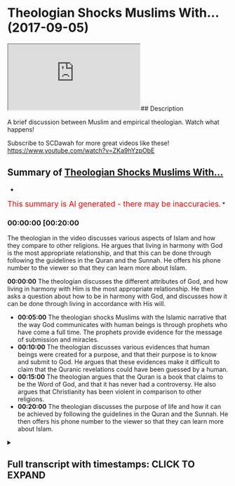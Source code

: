 # Theologian Shocks Muslims With... (2017-09-05)

<iframe loading='lazy' src='https://www.youtube.com/embed/RsLrT1CFyuU'></iframe>## Description

A brief discussion between Muslim and empirical theologian. Watch what happens!

Subscribe to SCDawah for more great videos like these!
<https://www.youtube.com/watch?v=ZKa9hYzpObE>

## Summary of [Theologian Shocks Muslims With...](https://www.youtube.com/watch?v=RsLrT1CFyuU)

*

<span style="color:red; font-size:125%">This summary is AI generated - there may be inaccuracies</span>. \*

### <a onclick="modifyYTiframeseektime('1200')">00:00:00 \[00:20:00</a>

The theologian in the video discusses various aspects of Islam and how they compare to other religions. He argues that living in harmony with God is the most appropriate relationship, and that this can be done through following the guidelines in the Quran and the Sunnah. He offers his phone number to the viewer so that they can learn more about Islam.

**<a onclick="modifyYTiframeseektime('0')">00:00:00</a>** The theologian discusses the different attributes of God, and how living in harmony with Him is the most appropriate relationship. He then asks a question about how to be in harmony with God, and discusses how it can be done through living in accordance with His will.

*   **<a onclick="modifyYTiframeseektime('300')">00:05:00</a>** The theologian shocks Muslims with the Islamic narrative that the way God communicates with human beings is through prophets who have come a full time. The prophets provide evidence for the message of submission and miracles.
*   **<a onclick="modifyYTiframeseektime('600')">00:10:00</a>** The theologian discusses various evidences that human beings were created for a purpose, and that their purpose is to know and submit to God. He argues that these evidences make it difficult to claim that the Quranic revelations could have been guessed by a human.
*   **<a onclick="modifyYTiframeseektime('900')">00:15:00</a>** The theologian argues that the Quran is a book that claims to be the Word of God, and that it has never had a controversy. He also argues that Christianity has been violent in comparison to other religions.
*   **<a onclick="modifyYTiframeseektime('1200')">00:20:00</a>** The theologian discusses the purpose of life and how it can be achieved by following the guidelines in the Quran and the Sunnah. He then offers his phone number to the viewer so that they can learn more about Islam.

<details><summary><h2>Full transcript with timestamps: CLICK TO EXPAND</h2></summary>

<a onclick="modifyYTiframeseektime('0)')">0:00:00 look you said that you're looking at all</a> <a onclick="modifyYTiframeseektime('2)')">0:00:02 the different religions yeah once again</a> <a onclick="modifyYTiframeseektime('4)')">0:00:04 you said you don't accept idolatry and</a> <a onclick="modifyYTiframeseektime('6)')">0:00:06 stuff I accept I accept I believe in</a> <a onclick="modifyYTiframeseektime('8)')">0:00:08 that as well I agree with you look the</a> <a onclick="modifyYTiframeseektime('10)')">0:00:10 first thing I want to say to you is from</a> <a onclick="modifyYTiframeseektime('12)')">0:00:12 a Muslim perspective from an Islamic</a> <a onclick="modifyYTiframeseektime('13)')">0:00:13 perspective yeah is that we would say</a> <a onclick="modifyYTiframeseektime('15)')">0:00:15 the starting point for us is a very</a> <a onclick="modifyYTiframeseektime('19)')">0:00:19 strict monotheism yeah so for us and the</a> <a onclick="modifyYTiframeseektime('23)')">0:00:23 sign point is like a monotheism when we</a> <a onclick="modifyYTiframeseektime('25)')">0:00:25 believe that there is an ultimate</a> <a onclick="modifyYTiframeseektime('27)')">0:00:27 creator sustainer an ultimate power that</a> <a onclick="modifyYTiframeseektime('30)')">0:00:30 initiated the universe if that makes</a> <a onclick="modifyYTiframeseektime('33)')">0:00:33 sense</a> <a onclick="modifyYTiframeseektime('33)')">0:00:33 now how feasible does that sounded oh</a> <a onclick="modifyYTiframeseektime('36)')">0:00:36 well Russia was a sign of your mind</a> <a onclick="modifyYTiframeseektime('38)')">0:00:38 yeah I believe that the Creator is what</a> <a onclick="modifyYTiframeseektime('42)')">0:00:42 brings life to the material realm to</a> <a onclick="modifyYTiframeseektime('44)')">0:00:44 Rome is this an illusion yeah we can't</a> <a onclick="modifyYTiframeseektime('46)')">0:00:46 take any of this stuff with us when we</a> <a onclick="modifyYTiframeseektime('48)')">0:00:48 go so the idea of an immortal God from</a> <a onclick="modifyYTiframeseektime('51)')">0:00:51 which we all originated gives us purpose</a> <a onclick="modifyYTiframeseektime('53)')">0:00:53 so you agree with that idea you accept a</a> <a onclick="modifyYTiframeseektime('56)')">0:00:56 lemon you believe in it their creator</a> <a onclick="modifyYTiframeseektime('58)')">0:00:58 yeah mate it hits life to existence yeah</a> <a onclick="modifyYTiframeseektime('76)')">0:01:16 it's different in a create and</a> <a onclick="modifyYTiframeseektime('78)')">0:01:18 creationism creationism you're saying</a> <a onclick="modifyYTiframeseektime('83)')">0:01:23 you reject kind of like the biblical</a> <a onclick="modifyYTiframeseektime('84)')">0:01:24 narrative by at the same time you don't</a> <a onclick="modifyYTiframeseektime('87)')">0:01:27 reject the idea of an all-knowing</a> <a onclick="modifyYTiframeseektime('88)')">0:01:28 all-powerful creator force that side of</a> <a onclick="modifyYTiframeseektime('90)')">0:01:30 the universe yeah okay it's all right so</a> <a onclick="modifyYTiframeseektime('93)')">0:01:33 what I was going to say now since that's</a> <a onclick="modifyYTiframeseektime('94)')">0:01:34 the case now we have to define some of</a> <a onclick="modifyYTiframeseektime('96)')">0:01:36 the attributes of this creator yeah</a> <a onclick="modifyYTiframeseektime('98)')">0:01:38 would you accept that some of the</a> <a onclick="modifyYTiframeseektime('99)')">0:01:39 attributes are creative capacity or</a> <a onclick="modifyYTiframeseektime('102)')">0:01:42 power or knowledge would you say that</a> <a onclick="modifyYTiframeseektime('105)')">0:01:45 these are fundamental to to such a</a> <a onclick="modifyYTiframeseektime('108)')">0:01:48 creativity</a> <a onclick="modifyYTiframeseektime('114)')">0:01:54 yes yeah you're saying is creative the</a> <a onclick="modifyYTiframeseektime('125)')">0:02:05 creative essence of the universe and of</a> <a onclick="modifyYTiframeseektime('127)')">0:02:07 individual souls yeah yes God I too</a> <a onclick="modifyYTiframeseektime('129)')">0:02:09 completely agree</a> <a onclick="modifyYTiframeseektime('131)')">0:02:11 how can we out your intuition for</a> <a onclick="modifyYTiframeseektime('133)')">0:02:13 example it is a fundamental metaphysical</a> <a onclick="modifyYTiframeseektime('135)')">0:02:15 function of all of our personality our</a> <a onclick="modifyYTiframeseektime('138)')">0:02:18 soul how come you know how can we we</a> <a onclick="modifyYTiframeseektime('140)')">0:02:20 can't prove we can't program a machine</a> <a onclick="modifyYTiframeseektime('143)')">0:02:23 for example to do these things so how</a> <a onclick="modifyYTiframeseektime('144)')">0:02:24 can we ever prove that this is I exist</a> <a onclick="modifyYTiframeseektime('147)')">0:02:27 outside yeah it's good all right so</a> <a onclick="modifyYTiframeseektime('149)')">0:02:29 having said that I wanna ask you a</a> <a onclick="modifyYTiframeseektime('151)')">0:02:31 question what's the most appropriate</a> <a onclick="modifyYTiframeseektime('153)')">0:02:33 relationship you can have with such an</a> <a onclick="modifyYTiframeseektime('156)')">0:02:36 entity the most appropriate relationship</a> <a onclick="modifyYTiframeseektime('159)')">0:02:39 is one harmony essentially when you live</a> <a onclick="modifyYTiframeseektime('164)')">0:02:44 in harmony with mankind and with the</a> <a onclick="modifyYTiframeseektime('166)')">0:02:46 planet you are living in harmony with</a> <a onclick="modifyYTiframeseektime('168)')">0:02:48 God there is no separation between the</a> <a onclick="modifyYTiframeseektime('171)')">0:02:51 effects that you enact upon the world</a> <a onclick="modifyYTiframeseektime('173)')">0:02:53 and what comes to you what more moral</a> <a onclick="modifyYTiframeseektime('176)')">0:02:56 consequences okay I accept that to a</a> <a onclick="modifyYTiframeseektime('179)')">0:02:59 certain extent let me show you something</a> <a onclick="modifyYTiframeseektime('180)')">0:03:00 we have our own version of that right so</a> <a onclick="modifyYTiframeseektime('182)')">0:03:02 we say because if you look at these in</a> <a onclick="modifyYTiframeseektime('185)')">0:03:05 traditions they do reference how to be</a> <a onclick="modifyYTiframeseektime('187)')">0:03:07 one with God and these kinds of things</a> <a onclick="modifyYTiframeseektime('188)')">0:03:08 from our perspective we say there is a</a> <a onclick="modifyYTiframeseektime('190)')">0:03:10 way to basically be harmonious with the</a> <a onclick="modifyYTiframeseektime('194)')">0:03:14 will of the creator and the way that</a> <a onclick="modifyYTiframeseektime('196)')">0:03:16 works is basically the Creator has</a> <a onclick="modifyYTiframeseektime('199)')">0:03:19 maintains created the creation and in</a> <a onclick="modifyYTiframeseektime('202)')">0:03:22 the creation you have anima an inanimate</a> <a onclick="modifyYTiframeseektime('204)')">0:03:24 right as for the inanimate objects</a> <a onclick="modifyYTiframeseektime('207)')">0:03:27 around us they are forcibly or obliged</a> <a onclick="modifyYTiframeseektime('211)')">0:03:31 to kind of submit to the will of the of</a> <a onclick="modifyYTiframeseektime('214)')">0:03:34 the Creator right so basically in other</a> <a onclick="modifyYTiframeseektime('217)')">0:03:37 words in order to be one with creation</a> <a onclick="modifyYTiframeseektime('219)')">0:03:39 in that sense not in the sense of actual</a> <a onclick="modifyYTiframeseektime('222)')">0:03:42 physicality but we're talking in that</a> <a onclick="modifyYTiframeseektime('224)')">0:03:44 figurative sense the way to do that</a> <a onclick="modifyYTiframeseektime('227)')">0:03:47 would be to do where everything else</a> <a onclick="modifyYTiframeseektime('228)')">0:03:48 around you is doing so everything around</a> <a onclick="modifyYTiframeseektime('230)')">0:03:50 us if you accept the premise of them an</a> <a onclick="modifyYTiframeseektime('233)')">0:03:53 all-powerful creator is submissive to</a> <a onclick="modifyYTiframeseektime('236)')">0:03:56 that creator we will say by extension it</a> <a onclick="modifyYTiframeseektime('238)')">0:03:58 makes sense to also be submissive to the</a> <a onclick="modifyYTiframeseektime('241)')">0:04:01 creator in the same way that everything</a> <a onclick="modifyYTiframeseektime('244)')">0:04:04 honestly submissives it doesn't make</a> <a onclick="modifyYTiframeseektime('245)')">0:04:05 sense I completely agree yeah submissive</a> <a onclick="modifyYTiframeseektime('248)')">0:04:08 to you know will of the creator exactly</a> <a onclick="modifyYTiframeseektime('250)')">0:04:10 the will of the creator but never to an</a> <a onclick="modifyYTiframeseektime('252)')">0:04:12 authoritarian figure that's why I'm so</a> <a onclick="modifyYTiframeseektime('254)')">0:04:14 against idolatry because anyone these</a> <a onclick="modifyYTiframeseektime('256)')">0:04:16 false prophets are these dogmatic</a> <a onclick="modifyYTiframeseektime('259)')">0:04:19 beliefs these are these are not</a> <a onclick="modifyYTiframeseektime('260)')">0:04:20 following these are not creations of</a> <a onclick="modifyYTiframeseektime('261)')">0:04:21 gods but their creations of human beings</a> <a onclick="modifyYTiframeseektime('263)')">0:04:23 and so never listen to a boss or</a> <a onclick="modifyYTiframeseektime('267)')">0:04:27 something that doesn't agree with your</a> <a onclick="modifyYTiframeseektime('269)')">0:04:29 own sense of morality that comes from</a> <a onclick="modifyYTiframeseektime('270)')">0:04:30 within but live in harmony with with</a> <a onclick="modifyYTiframeseektime('273)')">0:04:33 that that intuition which comes</a> <a onclick="modifyYTiframeseektime('275)')">0:04:35 essentially from God all right so let me</a> <a onclick="modifyYTiframeseektime('277)')">0:04:37 ask you a question because the thing is</a> <a onclick="modifyYTiframeseektime('279)')">0:04:39 it becomes very subjective when it</a> <a onclick="modifyYTiframeseektime('280)')">0:04:40 becomes clouded in that kind of</a> <a onclick="modifyYTiframeseektime('282)')">0:04:42 terminology I'll be honest with you</a> <a onclick="modifyYTiframeseektime('283)')">0:04:43 because what we will say is that if our</a> <a onclick="modifyYTiframeseektime('287)')">0:04:47 essentially our aim in life is to be</a> <a onclick="modifyYTiframeseektime('289)')">0:04:49 submissive to God right in the sense of</a> <a onclick="modifyYTiframeseektime('293)')">0:04:53 the aforementioned if that's the the aim</a> <a onclick="modifyYTiframeseektime('296)')">0:04:56 of life for the purpose of life surely</a> <a onclick="modifyYTiframeseektime('298)')">0:04:58 there should be a uniform way a</a> <a onclick="modifyYTiframeseektime('301)')">0:05:01 universal way that God has allowed human</a> <a onclick="modifyYTiframeseektime('304)')">0:05:04 beings to be able to do that a uniform I</a> <a onclick="modifyYTiframeseektime('307)')">0:05:07 agree yeah so now there we would say</a> <a onclick="modifyYTiframeseektime('310)')">0:05:10 this is the Islamic narrative I've been</a> <a onclick="modifyYTiframeseektime('311)')">0:05:11 completely straightforward with you yeah</a> <a onclick="modifyYTiframeseektime('313)')">0:05:13 the Islamic narrative is that the way</a> <a onclick="modifyYTiframeseektime('315)')">0:05:15 that happens is that the Creator</a> <a onclick="modifyYTiframeseektime('317)')">0:05:17 communicates with the creation and he</a> <a onclick="modifyYTiframeseektime('320)')">0:05:20 does so through prophets who have come a</a> <a onclick="modifyYTiframeseektime('322)')">0:05:22 full time yeah so prophets are a</a> <a onclick="modifyYTiframeseektime('324)')">0:05:24 necessary extension of what is necessary</a> <a onclick="modifyYTiframeseektime('327)')">0:05:27 to happen on appropriate between the</a> <a onclick="modifyYTiframeseektime('331)')">0:05:31 creator and the creation or in this case</a> <a onclick="modifyYTiframeseektime('333)')">0:05:33 human being specifically who are</a> <a onclick="modifyYTiframeseektime('334)')">0:05:34 sentient beings and able to make their</a> <a onclick="modifyYTiframeseektime('338)')">0:05:38 own decisions on free world creatures so</a> <a onclick="modifyYTiframeseektime('342)')">0:05:42 there was a need for prophets there was</a> <a onclick="modifyYTiframeseektime('344)')">0:05:44 a need for the communication between the</a> <a onclick="modifyYTiframeseektime('347)')">0:05:47 creator and the creation and so prophets</a> <a onclick="modifyYTiframeseektime('351)')">0:05:51 came up for salmon Islamic narrative is</a> <a onclick="modifyYTiframeseektime('352)')">0:05:52 that so long as humans were on earth</a> <a onclick="modifyYTiframeseektime('354)')">0:05:54 there were prophets preaching the</a> <a onclick="modifyYTiframeseektime('356)')">0:05:56 message of what we'd call submission</a> <a onclick="modifyYTiframeseektime('358)')">0:05:58 yeah so people like Adam you might have</a> <a onclick="modifyYTiframeseektime('361)')">0:06:01 heard of these kind of biblical names</a> <a onclick="modifyYTiframeseektime('363)')">0:06:03 Adam and Noah and Moses and Jesus all of</a> <a onclick="modifyYTiframeseektime('366)')">0:06:06 those are prophets that came to their</a> <a onclick="modifyYTiframeseektime('369)')">0:06:09 respective peoples and their respective</a> <a onclick="modifyYTiframeseektime('370)')">0:06:10 times and preached the message of</a> <a onclick="modifyYTiframeseektime('373)')">0:06:13 submission to their peoples</a> <a onclick="modifyYTiframeseektime('375)')">0:06:15 does that make sense right so what we</a> <a onclick="modifyYTiframeseektime('378)')">0:06:18 would say is that the messengers came</a> <a onclick="modifyYTiframeseektime('380)')">0:06:20 fundamentally with two different things</a> <a onclick="modifyYTiframeseektime('382)')">0:06:22 they came with a message and they came</a> <a onclick="modifyYTiframeseektime('383)')">0:06:23 with a and evidence-based to</a> <a onclick="modifyYTiframeseektime('386)')">0:06:26 substantiate that message so in the case</a> <a onclick="modifyYTiframeseektime('389)')">0:06:29 of Moses you might have heard of these</a> <a onclick="modifyYTiframeseektime('390)')">0:06:30 stories of basically you know the sea</a> <a onclick="modifyYTiframeseektime('393)')">0:06:33 splitting and all these kind of</a> <a onclick="modifyYTiframeseektime('394)')">0:06:34 different things yeah it's in the Old</a> <a onclick="modifyYTiframeseektime('396)')">0:06:36 Testament it's also in the Quran</a> <a onclick="modifyYTiframeseektime('398)')">0:06:38 these stories are meant to indicate that</a> <a onclick="modifyYTiframeseektime('400)')">0:06:40 these these are evidences yeah that are</a> <a onclick="modifyYTiframeseektime('403)')">0:06:43 used to prove the message of submission</a> <a onclick="modifyYTiframeseektime('406)')">0:06:46 because there's something which break</a> <a onclick="modifyYTiframeseektime('407)')">0:06:47 the natural capacity of physical reality</a> <a onclick="modifyYTiframeseektime('409)')">0:06:49 around us so there are evidence that</a> <a onclick="modifyYTiframeseektime('411)')">0:06:51 basically God is the author of of the</a> <a onclick="modifyYTiframeseektime('414)')">0:06:54 message that these prophets come with</a> <a onclick="modifyYTiframeseektime('417)')">0:06:57 now whereas all of the prophets and</a> <a onclick="modifyYTiframeseektime('419)')">0:06:59 messengers were sent to their respective</a> <a onclick="modifyYTiframeseektime('420)')">0:07:00 a nasty way yes this is this see</a> <a onclick="modifyYTiframeseektime('423)')">0:07:03 spitting why is that everything I mean</a> <a onclick="modifyYTiframeseektime('425)')">0:07:05 why why does that give evidence that</a> <a onclick="modifyYTiframeseektime('427)')">0:07:07 this is otherwise what I got to do with</a> <a onclick="modifyYTiframeseektime('429)')">0:07:09 Mohammed present disease right so I the</a> <a onclick="modifyYTiframeseektime('432)')">0:07:12 see splitting doesn't have anything to</a> <a onclick="modifyYTiframeseektime('433)')">0:07:13 do specifically with Muhammad's message</a> <a onclick="modifyYTiframeseektime('435)')">0:07:15 but I mean although it is know Quran</a> <a onclick="modifyYTiframeseektime('437)')">0:07:17 we're talking specifically about Moses</a> <a onclick="modifyYTiframeseektime('439)')">0:07:19 so in his time and this is an</a> <a onclick="modifyYTiframeseektime('441)')">0:07:21 interesting thing that must have been</a> <a onclick="modifyYTiframeseektime('443)')">0:07:23 alluded to by some of our scholars in</a> <a onclick="modifyYTiframeseektime('444)')">0:07:24 Islam that depending on the societal</a> <a onclick="modifyYTiframeseektime('447)')">0:07:27 kind of what society popular at the time</a> <a onclick="modifyYTiframeseektime('451)')">0:07:31 the the evidence base that the messages</a> <a onclick="modifyYTiframeseektime('454)')">0:07:34 come with suits that so at the time of</a> <a onclick="modifyYTiframeseektime('457)')">0:07:37 kind of what is it the younger would you</a> <a onclick="modifyYTiframeseektime('460)')">0:07:40 call it the middle Empire whether</a> <a onclick="modifyYTiframeseektime('461)')">0:07:41 whoever is in Egypt when ramesses ii was</a> <a onclick="modifyYTiframeseektime('464)')">0:07:44 there and they say that Ramesses is</a> <a onclick="modifyYTiframeseektime('467)')">0:07:47 linked to Pharaoh or not let's mention</a> <a onclick="modifyYTiframeseektime('470)')">0:07:50 the back at this time they were</a> <a onclick="modifyYTiframeseektime('472)')">0:07:52 fascinated with magic magic and all</a> <a onclick="modifyYTiframeseektime('474)')">0:07:54 those kind of things now Moses came with</a> <a onclick="modifyYTiframeseektime('479)')">0:07:59 a you could call it a miracle really</a> <a onclick="modifyYTiframeseektime('481)')">0:08:01 which basically broke the rules of</a> <a onclick="modifyYTiframeseektime('484)')">0:08:04 physical nature yeah and which which</a> <a onclick="modifyYTiframeseektime('487)')">0:08:07 acted as an evidence for his people so</a> <a onclick="modifyYTiframeseektime('489)')">0:08:09 when people saw it they said okay well</a> <a onclick="modifyYTiframeseektime('490)')">0:08:10 this makes sense you see what I'm saying</a> <a onclick="modifyYTiframeseektime('492)')">0:08:12 alright so for us now you will say was</a> <a onclick="modifyYTiframeseektime('495)')">0:08:15 our miracle right because we need some</a> <a onclick="modifyYTiframeseektime('497)')">0:08:17 evidence as well to be able to</a> <a onclick="modifyYTiframeseektime('499)')">0:08:19 substantiate the claim that Prophet</a> <a onclick="modifyYTiframeseektime('502)')">0:08:22 Muhammad is the final messenger because</a> <a onclick="modifyYTiframeseektime('504)')">0:08:24 that's our claim</a> <a onclick="modifyYTiframeseektime('505)')">0:08:25 our claim is that prophet muhammad</a> <a onclick="modifyYTiframeseektime('507)')">0:08:27 whereas all of the other prophets were</a> <a onclick="modifyYTiframeseektime('509)')">0:08:29 sent to their people and their times</a> <a onclick="modifyYTiframeseektime('510)')">0:08:30 Jesus Moses etc Abraham Mohammed was</a> <a onclick="modifyYTiframeseektime('513)')">0:08:33 sent for all peoples at all times</a> <a onclick="modifyYTiframeseektime('514)')">0:08:34 so that's the Islamic narrative so</a> <a onclick="modifyYTiframeseektime('517)')">0:08:37 here's what he's come with as he's come</a> <a onclick="modifyYTiframeseektime('520)')">0:08:40 with an auditory miracle or an auditory</a> <a onclick="modifyYTiframeseektime('525)')">0:08:45 evidence base whereas all the prophets</a> <a onclick="modifyYTiframeseektime('527)')">0:08:47 came before usually with a visual</a> <a onclick="modifyYTiframeseektime('529)')">0:08:49 evidence base so like for example in the</a> <a onclick="modifyYTiframeseektime('531)')">0:08:51 case of Moses the sea splitting was</a> <a onclick="modifyYTiframeseektime('533)')">0:08:53 something for human beings to visualize</a> <a onclick="modifyYTiframeseektime('534)')">0:08:54 and see whereas what we say is the</a> <a onclick="modifyYTiframeseektime('537)')">0:08:57 evidence base for the Islamic message is</a> <a onclick="modifyYTiframeseektime('541)')">0:09:01 actually the Quran itself which is</a> <a onclick="modifyYTiframeseektime('543)')">0:09:03 something actually which is transmitted</a> <a onclick="modifyYTiframeseektime('545)')">0:09:05 orally although it does have of course</a> <a onclick="modifyYTiframeseektime('547)')">0:09:07 written books as well to cooperate and</a> <a onclick="modifyYTiframeseektime('549)')">0:09:09 triangulate the veracity of the oral</a> <a onclick="modifyYTiframeseektime('552)')">0:09:12 message so here</a> <a onclick="modifyYTiframeseektime('554)')">0:09:14 the Quran has many different things</a> <a onclick="modifyYTiframeseektime('557)')">0:09:17 within it which basically would lead</a> <a onclick="modifyYTiframeseektime('559)')">0:09:19 someone to believe that it couldn't have</a> <a onclick="modifyYTiframeseektime('561)')">0:09:21 been because you were saying use a kind</a> <a onclick="modifyYTiframeseektime('562)')">0:09:22 of like rationalistic approach we're</a> <a onclick="modifyYTiframeseektime('565)')">0:09:25 using a progra list a kind of rush</a> <a onclick="modifyYTiframeseektime('566)')">0:09:26 nursing approach you would I would argue</a> <a onclick="modifyYTiframeseektime('569)')">0:09:29 that the Quranic discourse contains</a> <a onclick="modifyYTiframeseektime('571)')">0:09:31 within it an evidence base I'm actually</a> <a onclick="modifyYTiframeseektime('574)')">0:09:34 not a rationalist I'm an empiricist</a> <a onclick="modifyYTiframeseektime('576)')">0:09:36 okay so yeah Russian isn't it oh yeah I</a> <a onclick="modifyYTiframeseektime('579)')">0:09:39 think I got me something yeah yeah we</a> <a onclick="modifyYTiframeseektime('581)')">0:09:41 can't just question we need to</a> <a onclick="modifyYTiframeseektime('582)')">0:09:42 experience far enough I think you're</a> <a onclick="modifyYTiframeseektime('585)')">0:09:45 right about that as well and that's why</a> <a onclick="modifyYTiframeseektime('587)')">0:09:47 by the way the fundamental thing in</a> <a onclick="modifyYTiframeseektime('588)')">0:09:48 Islam is as follows one of the one of</a> <a onclick="modifyYTiframeseektime('590)')">0:09:50 the fundamental messages Islam comes</a> <a onclick="modifyYTiframeseektime('592)')">0:09:52 with is as follows well as Christianity</a> <a onclick="modifyYTiframeseektime('594)')">0:09:54 says we're born with original sin yeah</a> <a onclick="modifyYTiframeseektime('596)')">0:09:56 aslam says no we're born with something</a> <a onclick="modifyYTiframeseektime('598)')">0:09:58 called the filter the filter is a</a> <a onclick="modifyYTiframeseektime('600)')">0:10:00 predisposition just to basically submit</a> <a onclick="modifyYTiframeseektime('603)')">0:10:03 to God not only to know who he is that</a> <a onclick="modifyYTiframeseektime('605)')">0:10:05 the higher power but to submit to him</a> <a onclick="modifyYTiframeseektime('607)')">0:10:07 automatically so this presupposition is</a> <a onclick="modifyYTiframeseektime('610)')">0:10:10 awakened by the various messages or the</a> <a onclick="modifyYTiframeseektime('614)')">0:10:14 various evidences that human being is</a> <a onclick="modifyYTiframeseektime('617)')">0:10:17 there thereafter exposed to so human</a> <a onclick="modifyYTiframeseektime('619)')">0:10:19 being is for example exposed to the</a> <a onclick="modifyYTiframeseektime('621)')">0:10:21 fine-tuning of the universe and you</a> <a onclick="modifyYTiframeseektime('623)')">0:10:23 don't have to be a physicist to read to</a> <a onclick="modifyYTiframeseektime('625)')">0:10:25 appreciate the fine-tuning of the</a> <a onclick="modifyYTiframeseektime('626)')">0:10:26 universe</a> <a onclick="modifyYTiframeseektime('626)')">0:10:26 you can literally look with your naked</a> <a onclick="modifyYTiframeseektime('628)')">0:10:28 eye at the fact that the universe is in</a> <a onclick="modifyYTiframeseektime('630)')">0:10:30 fact finely tuned right and these kind</a> <a onclick="modifyYTiframeseektime('634)')">0:10:34 of things aim to reawaken you</a> <a onclick="modifyYTiframeseektime('637)')">0:10:37 beings from the say of slumber into and</a> <a onclick="modifyYTiframeseektime('640)')">0:10:40 the recollection of God so that's the</a> <a onclick="modifyYTiframeseektime('644)')">0:10:44 main thing of the Islamic message as</a> <a onclick="modifyYTiframeseektime('646)')">0:10:46 with the Quranic discourse as we've said</a> <a onclick="modifyYTiframeseektime('648)')">0:10:48 before has within it evidences we would</a> <a onclick="modifyYTiframeseektime('651)')">0:10:51 say which are very powerful in</a> <a onclick="modifyYTiframeseektime('653)')">0:10:53 convincing people that this is a</a> <a onclick="modifyYTiframeseektime('656)')">0:10:56 basically something which has to be</a> <a onclick="modifyYTiframeseektime('658)')">0:10:58 extra human in other words it couldn't</a> <a onclick="modifyYTiframeseektime('661)')">0:11:01 have been put together by a human</a> <a onclick="modifyYTiframeseektime('665)')">0:11:05 ability so we were saved for example the</a> <a onclick="modifyYTiframeseektime('669)')">0:11:09 fact that the Quran precisely discusses</a> <a onclick="modifyYTiframeseektime('673)')">0:11:13 events that happens in the future and</a> <a onclick="modifyYTiframeseektime('674)')">0:11:14 I'll give you one example of that there</a> <a onclick="modifyYTiframeseektime('677)')">0:11:17 at a time of the Prophet there were the</a> <a onclick="modifyYTiframeseektime('679)')">0:11:19 Romans in the Persians and the Quran</a> <a onclick="modifyYTiframeseektime('680)')">0:11:20 makes very specific predictions about</a> <a onclick="modifyYTiframeseektime('683)')">0:11:23 who will win wars and the case of</a> <a onclick="modifyYTiframeseektime('685)')">0:11:25 chapter 3 verse 1 to 6 it talks about</a> <a onclick="modifyYTiframeseektime('687)')">0:11:27 the Romans decisively going to beat the</a> <a onclick="modifyYTiframeseektime('690)')">0:11:30 the Persians in three to nine years in a</a> <a onclick="modifyYTiframeseektime('692)')">0:11:32 nearby land now these are this is one of</a> <a onclick="modifyYTiframeseektime('695)')">0:11:35 many different predictions of the future</a> <a onclick="modifyYTiframeseektime('696)')">0:11:36 that the Koran makes and that the Sunda</a> <a onclick="modifyYTiframeseektime('699)')">0:11:39 which is the secondary book of the</a> <a onclick="modifyYTiframeseektime('701)')">0:11:41 corpus that Muslims believe in or the</a> <a onclick="modifyYTiframeseektime('703)')">0:11:43 hadith the strong hand make of the</a> <a onclick="modifyYTiframeseektime('706)')">0:11:46 future from a probabilistic perspective</a> <a onclick="modifyYTiframeseektime('709)')">0:11:49 we can say ok well probably if someone</a> <a onclick="modifyYTiframeseektime('712)')">0:11:52 says one thing or two things they might</a> <a onclick="modifyYTiframeseektime('714)')">0:11:54 have guessed them to be correct but if</a> <a onclick="modifyYTiframeseektime('716)')">0:11:56 we put them all together it becomes very</a> <a onclick="modifyYTiframeseektime('718)')">0:11:58 very difficult to make the argument that</a> <a onclick="modifyYTiframeseektime('719)')">0:11:59 he guessed all of those correct</a> <a onclick="modifyYTiframeseektime('721)')">0:12:01 especially when we consider by the way</a> <a onclick="modifyYTiframeseektime('723)')">0:12:03 did you know let me tell you something</a> <a onclick="modifyYTiframeseektime('725)')">0:12:05 in Jehovah's Witness in the in the in</a> <a onclick="modifyYTiframeseektime('728)')">0:12:08 the church of the Jehovah's Witness you</a> <a onclick="modifyYTiframeseektime('729)')">0:12:09 know they predicted and by the way they</a> <a onclick="modifyYTiframeseektime('732)')">0:12:12 believed in this kind of thing where</a> <a onclick="modifyYTiframeseektime('733)')">0:12:13 people bring a you know divinely</a> <a onclick="modifyYTiframeseektime('735)')">0:12:15 inspired they predicted that the day of</a> <a onclick="modifyYTiframeseektime('737)')">0:12:17 judgment will be on 90 in the year 1977</a> <a onclick="modifyYTiframeseektime('739)')">0:12:19 you know that and when that year did not</a> <a onclick="modifyYTiframeseektime('742)')">0:12:22 when the day of judgment didn't happen</a> <a onclick="modifyYTiframeseektime('744)')">0:12:24 on that year they called it the great</a> <a onclick="modifyYTiframeseektime('746)')">0:12:26 disappointment because I mean I don't</a> <a onclick="modifyYTiframeseektime('748)')">0:12:28 know why anyone would be disappointed</a> <a onclick="modifyYTiframeseektime('750)')">0:12:30 for the Rev judgment not happening but</a> <a onclick="modifyYTiframeseektime('751)')">0:12:31 they called it the greatest appointment</a> <a onclick="modifyYTiframeseektime('753)')">0:12:33 the reason why is because the prediction</a> <a onclick="modifyYTiframeseektime('754)')">0:12:34 didn't materialize and that has</a> <a onclick="modifyYTiframeseektime('757)')">0:12:37 repercussions around vacations for the</a> <a onclick="modifyYTiframeseektime('759)')">0:12:39 message because it couldn't have been</a> <a onclick="modifyYTiframeseektime('761)')">0:12:41 divine if it didn't materialize because</a> <a onclick="modifyYTiframeseektime('763)')">0:12:43 it was meant to be from all-knowing</a> <a onclick="modifyYTiframeseektime('764)')">0:12:44 source</a> <a onclick="modifyYTiframeseektime('766)')">0:12:46 the saying the Quran predicted the</a> <a onclick="modifyYTiframeseektime('768)')">0:12:48 Romans were gonna defeat the Persians</a> <a onclick="modifyYTiframeseektime('774)')">0:12:54 the Roman Empire fell out for you</a> <a onclick="modifyYTiframeseektime('777)')">0:12:57 talking about the holy roman first of</a> <a onclick="modifyYTiframeseektime('779)')">0:12:59 all does two Roman empires right so the</a> <a onclick="modifyYTiframeseektime('781)')">0:13:01 Roman Empire started in the year 31 BC</a> <a onclick="modifyYTiframeseektime('783)')">0:13:03 yeah the gala the Gallic Wars and stuff</a> <a onclick="modifyYTiframeseektime('786)')">0:13:06 like that whatever and it continued on</a> <a onclick="modifyYTiframeseektime('788)')">0:13:08 but then the Holy Roman Empire side okay</a> <a onclick="modifyYTiframeseektime('791)')">0:13:11 now the Byzantine Empire which was what</a> <a onclick="modifyYTiframeseektime('794)')">0:13:14 was around at the time of the Prophet</a> <a onclick="modifyYTiframeseektime('795)')">0:13:15 Mohammed and continued on to Matilda at</a> <a onclick="modifyYTiframeseektime('797)')">0:13:17 1400s this is what we refer to yeah okay</a> <a onclick="modifyYTiframeseektime('801)')">0:13:21 but the Roman Empire as you would have</a> <a onclick="modifyYTiframeseektime('803)')">0:13:23 known from the history lesson that you</a> <a onclick="modifyYTiframeseektime('804)')">0:13:24 know done were in constant wars with the</a> <a onclick="modifyYTiframeseektime('807)')">0:13:27 Sassanid Empire or they also called the</a> <a onclick="modifyYTiframeseektime('809)')">0:13:29 SAS Amiens emphasis a neosaurus yeah</a> <a onclick="modifyYTiframeseektime('811)')">0:13:31 basically they're the Persians and</a> <a onclick="modifyYTiframeseektime('813)')">0:13:33 they're and this was referred to in the</a> <a onclick="modifyYTiframeseektime('815)')">0:13:35 Western history books as the Roman</a> <a onclick="modifyYTiframeseektime('816)')">0:13:36 sassanid wars now the point is the Roman</a> <a onclick="modifyYTiframeseektime('819)')">0:13:39 Empire as you would have known from from</a> <a onclick="modifyYTiframeseektime('821)')">0:13:41 the Year 400 onwards and the profit came</a> <a onclick="modifyYTiframeseektime('824)')">0:13:44 around six hundred thirty you know</a> <a onclick="modifyYTiframeseektime('827)')">0:13:47 around that time so from the seventh</a> <a onclick="modifyYTiframeseektime('828)')">0:13:48 century but from that year from that</a> <a onclick="modifyYTiframeseektime('830)')">0:13:50 time period it was going down there was</a> <a onclick="modifyYTiframeseektime('832)')">0:13:52 a degeneration of the Roman Empire</a> <a onclick="modifyYTiframeseektime('833)')">0:13:53 anyways and so the Sassanid Empire was</a> <a onclick="modifyYTiframeseektime('835)')">0:13:55 much stronger so wonderful I'll make the</a> <a onclick="modifyYTiframeseektime('837)')">0:13:57 claim that the Roman Empire was going to</a> <a onclick="modifyYTiframeseektime('839)')">0:13:59 beat the Sassanid Empire in three to</a> <a onclick="modifyYTiframeseektime('841)')">0:14:01 nine years and in a pile and all these</a> <a onclick="modifyYTiframeseektime('843)')">0:14:03 different things it wasn't it was a kind</a> <a onclick="modifyYTiframeseektime('845)')">0:14:05 of ridiculous claim if you think about</a> <a onclick="modifyYTiframeseektime('846)')">0:14:06 from a probability perspective it's the</a> <a onclick="modifyYTiframeseektime('848)')">0:14:08 equivalent of betting on a very low team</a> <a onclick="modifyYTiframeseektime('851)')">0:14:11 maybe in the Champions League being a</a> <a onclick="modifyYTiframeseektime('853)')">0:14:13 very high team may be in the top five in</a> <a onclick="modifyYTiframeseektime('855)')">0:14:15 the in the Premier League right</a> <a onclick="modifyYTiframeseektime('857)')">0:14:17 I'm betting that they'll breed them in a</a> <a onclick="modifyYTiframeseektime('859)')">0:14:19 certain way in a certain place in a</a> <a onclick="modifyYTiframeseektime('860)')">0:14:20 certain time period all these different</a> <a onclick="modifyYTiframeseektime('862)')">0:14:22 things so probabilistically the odds are</a> <a onclick="modifyYTiframeseektime('864)')">0:14:24 very low for that and that's one example</a> <a onclick="modifyYTiframeseektime('865)')">0:14:25 but there are many different examples</a> <a onclick="modifyYTiframeseektime('866)')">0:14:26 for example the conquest of Arabia by</a> <a onclick="modifyYTiframeseektime('869)')">0:14:29 the Muslims the fact that other nations</a> <a onclick="modifyYTiframeseektime('871)')">0:14:31 will fall into the hands of the Muslims</a> <a onclick="modifyYTiframeseektime('873)')">0:14:33 like Egypt and Yemen and Syria and</a> <a onclick="modifyYTiframeseektime('874)')">0:14:34 Jordan you know and Pakistan and India a</a> <a onclick="modifyYTiframeseektime('877)')">0:14:37 syndrome they're all these different</a> <a onclick="modifyYTiframeseektime('878)')">0:14:38 places which are now part of the robe</a> <a onclick="modifyYTiframeseektime('880)')">0:14:40 the Islamic empire</a> <a onclick="modifyYTiframeseektime('882)')">0:14:42 have been predicted to be conquered by</a> <a onclick="modifyYTiframeseektime('885)')">0:14:45 them by Muslim hands by basically so all</a> <a onclick="modifyYTiframeseektime('888)')">0:14:48 of this is when we put this into a</a> <a onclick="modifyYTiframeseektime('890)')">0:14:50 probability generator it becomes very</a> <a onclick="modifyYTiframeseektime('892)')">0:14:52 difficult to argue that could this all</a> <a onclick="modifyYTiframeseektime('894)')">0:14:54 could have been guessed and I would</a> <a onclick="modifyYTiframeseektime('895)')">0:14:55 actually argue and make a very daring</a> <a onclick="modifyYTiframeseektime('897)')">0:14:57 claim here</a> <a onclick="modifyYTiframeseektime('897)')">0:14:57 this is this kind of frequency and</a> <a onclick="modifyYTiframeseektime('900)')">0:15:00 accuracy of predictions has never been</a> <a onclick="modifyYTiframeseektime('903)')">0:15:03 able has never been predicted by anyone</a> <a onclick="modifyYTiframeseektime('905)')">0:15:05 I don't know if any human being if you</a> <a onclick="modifyYTiframeseektime('907)')">0:15:07 want to bring Nostradamus or the the job</a> <a onclick="modifyYTiframeseektime('910)')">0:15:10 is wearing this or anyone that you want</a> <a onclick="modifyYTiframeseektime('911)')">0:15:11 to that have made predictions of the</a> <a onclick="modifyYTiframeseektime('912)')">0:15:12 future with this many with this much</a> <a onclick="modifyYTiframeseektime('914)')">0:15:14 frequency and detail which have actually</a> <a onclick="modifyYTiframeseektime('917)')">0:15:17 materialized in the way that they've</a> <a onclick="modifyYTiframeseektime('918)')">0:15:18 been to your life do you see what I'm</a> <a onclick="modifyYTiframeseektime('922)')">0:15:22 saying</a> <a onclick="modifyYTiframeseektime('922)')">0:15:22 so here when we say we have evidence for</a> <a onclick="modifyYTiframeseektime('924)')">0:15:24 the veracity and the truthfulness of</a> <a onclick="modifyYTiframeseektime('926)')">0:15:26 Islam we're not just saying that we have</a> <a onclick="modifyYTiframeseektime('929)')">0:15:29 kind of superfluous evidence or kind of</a> <a onclick="modifyYTiframeseektime('931)')">0:15:31 arbitrary subjective type evidences our</a> <a onclick="modifyYTiframeseektime('934)')">0:15:34 evidences are probably our actually can</a> <a onclick="modifyYTiframeseektime('938)')">0:15:38 be analyzed objectively you see what I'm</a> <a onclick="modifyYTiframeseektime('941)')">0:15:41 saying this is not regarding the fact</a> <a onclick="modifyYTiframeseektime('945)')">0:15:45 that the Quran is also in and of itself</a> <a onclick="modifyYTiframeseektime('948)')">0:15:48 a book that claims that has no</a> <a onclick="modifyYTiframeseektime('949)')">0:15:49 contradictions a book that challenge is</a> <a onclick="modifyYTiframeseektime('951)')">0:15:51 mankind to produce a chapter like it a</a> <a onclick="modifyYTiframeseektime('953)')">0:15:53 book of the we would actually I make the</a> <a onclick="modifyYTiframeseektime('956)')">0:15:56 argument that the only religious ancient</a> <a onclick="modifyYTiframeseektime('959)')">0:15:59 religious book ancient religious book</a> <a onclick="modifyYTiframeseektime('960)')">0:16:00 which has been preserved in terms of its</a> <a onclick="modifyYTiframeseektime('963)')">0:16:03 its material its corpus</a> <a onclick="modifyYTiframeseektime('966)')">0:16:06 we've never the Muslims have never had a</a> <a onclick="modifyYTiframeseektime('968)')">0:16:08 controversy and this can go on the</a> <a onclick="modifyYTiframeseektime('970)')">0:16:10 record and believe me I'm here every</a> <a onclick="modifyYTiframeseektime('972)')">0:16:12 week and people trying they all trying</a> <a onclick="modifyYTiframeseektime('973)')">0:16:13 maybe but I can say this completely</a> <a onclick="modifyYTiframeseektime('976)')">0:16:16 clearly the Muslims have never had a</a> <a onclick="modifyYTiframeseektime('978)')">0:16:18 controversy on what constitutes the</a> <a onclick="modifyYTiframeseektime('981)')">0:16:21 Quran never it's never happened they've</a> <a onclick="modifyYTiframeseektime('982)')">0:16:22 had controversies on everything else but</a> <a onclick="modifyYTiframeseektime('984)')">0:16:24 they've never had a controversy on what</a> <a onclick="modifyYTiframeseektime('986)')">0:16:26 constitutes the Quran the Christians</a> <a onclick="modifyYTiframeseektime('988)')">0:16:28 around the other hand they are differing</a> <a onclick="modifyYTiframeseektime('991)')">0:16:31 on how many how many books on in the</a> <a onclick="modifyYTiframeseektime('994)')">0:16:34 biblical canon the the process say</a> <a onclick="modifyYTiframeseektime('996)')">0:16:36 seventy two books the Catholics say</a> <a onclick="modifyYTiframeseektime('998)')">0:16:38 sorry the Protestants am 66 the</a> <a onclick="modifyYTiframeseektime('1000)')">0:16:40 Catholics say 72 the Eastern Orthodox</a> <a onclick="modifyYTiframeseektime('1002)')">0:16:42 say if you want so here really is not</a> <a onclick="modifyYTiframeseektime('1004)')">0:16:44 how many books are in the in the Bible</a> <a onclick="modifyYTiframeseektime('1005)')">0:16:45 let alone the manuscripts in these</a> <a onclick="modifyYTiframeseektime('1007)')">0:16:47 things so here what we're saying is not</a> <a onclick="modifyYTiframeseektime('1008)')">0:16:48 only do our evidences there are</a> <a onclick="modifyYTiframeseektime('1011)')">0:16:51 analyzable</a> <a onclick="modifyYTiframeseektime('1013)')">0:16:53 just a word but also we have that which</a> <a onclick="modifyYTiframeseektime('1016)')">0:16:56 is necessary for a book to be a Word of</a> <a onclick="modifyYTiframeseektime('1019)')">0:16:59 God a preserved book free from</a> <a onclick="modifyYTiframeseektime('1022)')">0:17:02 contradiction and uneme table so with</a> <a onclick="modifyYTiframeseektime('1025)')">0:17:05 that you see the power of the</a> <a onclick="modifyYTiframeseektime('1028)')">0:17:08 the the argument yeah I believe that</a> <a onclick="modifyYTiframeseektime('1031)')">0:17:11 it's been like you know you when you buy</a> <a onclick="modifyYTiframeseektime('1034)')">0:17:14 a software for the first time and you</a> <a onclick="modifyYTiframeseektime('1036)')">0:17:16 install updates yes like Christianity</a> <a onclick="modifyYTiframeseektime('1039)')">0:17:19 came along that was one update and we've</a> <a onclick="modifyYTiframeseektime('1041)')">0:17:21 had Islam yeah I think that's a good way</a> <a onclick="modifyYTiframeseektime('1044)')">0:17:24 the thing is that we the only problem</a> <a onclick="modifyYTiframeseektime('1049)')">0:17:29 was yeah yeah in any religion is</a> <a onclick="modifyYTiframeseektime('1051)')">0:17:31 violence as you know yes</a> <a onclick="modifyYTiframeseektime('1053)')">0:17:33 we've always seen this violence in all</a> <a onclick="modifyYTiframeseektime('1056)')">0:17:36 religions I'm not yes yes yeah I think</a> <a onclick="modifyYTiframeseektime('1060)')">0:17:40 that the only problem is that the thing</a> <a onclick="modifyYTiframeseektime('1062)')">0:17:42 that people blame Islam for there is why</a> <a onclick="modifyYTiframeseektime('1066)')">0:17:46 are they so violent yeah there is they</a> <a onclick="modifyYTiframeseektime('1069)')">0:17:49 have to kind of look at themselves know</a> <a onclick="modifyYTiframeseektime('1071)')">0:17:51 what the Western intervention we also</a> <a onclick="modifyYTiframeseektime('1073)')">0:17:53 have to exactly exactly know that area</a> <a onclick="modifyYTiframeseektime('1076)')">0:17:56 of the world has been a kind of</a> <a onclick="modifyYTiframeseektime('1078)')">0:17:58 hodgepodge of different civilizations</a> <a onclick="modifyYTiframeseektime('1081)')">0:18:01 but you had Boyd Rome to the west yet</a> <a onclick="modifyYTiframeseektime('1082)')">0:18:02 the Mongoose Arabs were all competing</a> <a onclick="modifyYTiframeseektime('1085)')">0:18:05 and and of course that violence is very</a> <a onclick="modifyYTiframeseektime('1089)')">0:18:09 harmful to them and it causes arguments</a> <a onclick="modifyYTiframeseektime('1095)')">0:18:15 okay I accept what you're saying you're</a> <a onclick="modifyYTiframeseektime('1097)')">0:18:17 right violence is never a good thing but</a> <a onclick="modifyYTiframeseektime('1098)')">0:18:18 that's a in defense of Islam yeah when</a> <a onclick="modifyYTiframeseektime('1103)')">0:18:23 people accuse Islamic world of based on</a> <a onclick="modifyYTiframeseektime('1105)')">0:18:25 violence yeah look at the cultural</a> <a onclick="modifyYTiframeseektime('1106)')">0:18:26 context here yeah exactly I mean if we</a> <a onclick="modifyYTiframeseektime('1109)')">0:18:29 look at the raw data you'll find that in</a> <a onclick="modifyYTiframeseektime('1112)')">0:18:32 terms of population I would actually</a> <a onclick="modifyYTiframeseektime('1115)')">0:18:35 make the argument that it's like Muslim</a> <a onclick="modifyYTiframeseektime('1117)')">0:18:37 people as a proportion of the population</a> <a onclick="modifyYTiframeseektime('1119)')">0:18:39 are probably the least violent and now</a> <a onclick="modifyYTiframeseektime('1121)')">0:18:41 that sounds ridiculous in the last</a> <a onclick="modifyYTiframeseektime('1122)')">0:18:42 hundred years they have proven to be the</a> <a onclick="modifyYTiframeseektime('1124)')">0:18:44 least violent people in the world in</a> <a onclick="modifyYTiframeseektime('1126)')">0:18:46 terms of religion why and this gotta</a> <a onclick="modifyYTiframeseektime('1129)')">0:18:49 sound ridiculous some guys laughing the</a> <a onclick="modifyYTiframeseektime('1132)')">0:18:52 head off in a home there believe me but</a> <a onclick="modifyYTiframeseektime('1133)')">0:18:53 if you count the amount of people that</a> <a onclick="modifyYTiframeseektime('1135)')">0:18:55 have died as a result of the</a> <a onclick="modifyYTiframeseektime('1137)')">0:18:57 imperialistic war world war one world</a> <a onclick="modifyYTiframeseektime('1139)')">0:18:59 war two also if you count the full Wars</a> <a onclick="modifyYTiframeseektime('1141)')">0:19:01 of America and if we consider state</a> <a onclick="modifyYTiframeseektime('1143)')">0:19:03 violence as a kind of violence which we</a> <a onclick="modifyYTiframeseektime('1145)')">0:19:05 should there's no reason for us not to</a> <a onclick="modifyYTiframeseektime('1146)')">0:19:06 we'll come to the conclusion that the</a> <a onclick="modifyYTiframeseektime('1148)')">0:19:08 most violent people have been atheists</a> <a onclick="modifyYTiframeseektime('1150)')">0:19:10 like Stalin others and Christians if you</a> <a onclick="modifyYTiframeseektime('1154)')">0:19:14 consider Hitler or Christian I don't</a> <a onclick="modifyYTiframeseektime('1155)')">0:19:15 know why he considered himself and</a> <a onclick="modifyYTiframeseektime('1157)')">0:19:17 people like him so on and so forth it's</a> <a onclick="modifyYTiframeseektime('1160)')">0:19:20 not actually for</a> <a onclick="modifyYTiframeseektime('1161)')">0:19:21 reasonably and in the grand scheme of</a> <a onclick="modifyYTiframeseektime('1163)')">0:19:23 things as a proportion of the population</a> <a onclick="modifyYTiframeseektime('1166)')">0:19:26 especially if we talk about the colonial</a> <a onclick="modifyYTiframeseektime('1168)')">0:19:28 period because most of the Muslim world</a> <a onclick="modifyYTiframeseektime('1169)')">0:19:29 was subjugated under the colonial or</a> <a onclick="modifyYTiframeseektime('1172)')">0:19:32 Western rule it fares actually quite</a> <a onclick="modifyYTiframeseektime('1174)')">0:19:34 well but having said that because of</a> <a onclick="modifyYTiframeseektime('1176)')">0:19:36 kind of the post Cold War terroristic</a> <a onclick="modifyYTiframeseektime('1179)')">0:19:39 backlash that we've been getting and the</a> <a onclick="modifyYTiframeseektime('1182)')">0:19:42 the focus on terrorism so a lot of</a> <a onclick="modifyYTiframeseektime('1185)')">0:19:45 people now will think of Islam as a</a> <a onclick="modifyYTiframeseektime('1187)')">0:19:47 violent religion but we shouldn't think</a> <a onclick="modifyYTiframeseektime('1190)')">0:19:50 just looking at the raw data of Islam as</a> <a onclick="modifyYTiframeseektime('1192)')">0:19:52 any more or less violent as of the war</a> <a onclick="modifyYTiframeseektime('1194)')">0:19:54 face who have proponents of those face</a> <a onclick="modifyYTiframeseektime('1197)')">0:19:57 actually performing more more violence</a> <a onclick="modifyYTiframeseektime('1199)')">0:19:59 in the in the span of the last 100 150</a> <a onclick="modifyYTiframeseektime('1202)')">0:20:02 years than muslims but going back to</a> <a onclick="modifyYTiframeseektime('1205)')">0:20:05 what i was saying i was saying that look</a> <a onclick="modifyYTiframeseektime('1207)')">0:20:07 we have an argument for basically the</a> <a onclick="modifyYTiframeseektime('1211)')">0:20:11 the truthfulness of islam yeah I'm not</a> <a onclick="modifyYTiframeseektime('1214)')">0:20:14 gonna lie to you I believe I just want</a> <a onclick="modifyYTiframeseektime('1216)')">0:20:16 to be straightforward with you yeah</a> <a onclick="modifyYTiframeseektime('1218)')">0:20:18 because I like you you know you're a</a> <a onclick="modifyYTiframeseektime('1219)')">0:20:19 nice guy he's dressed well you know I</a> <a onclick="modifyYTiframeseektime('1221)')">0:20:21 came here not I didn't even and even</a> <a onclick="modifyYTiframeseektime('1223)')">0:20:23 dressed properly today you know this</a> <a onclick="modifyYTiframeseektime('1226)')">0:20:26 game you know I was gonna I was gonna</a> <a onclick="modifyYTiframeseektime('1228)')">0:20:28 come I wasn't gonna come today but I'm</a> <a onclick="modifyYTiframeseektime('1230)')">0:20:30 happy I did because I had a conversation</a> <a onclick="modifyYTiframeseektime('1231)')">0:20:31 with you yeah listen to me I'm gonna</a> <a onclick="modifyYTiframeseektime('1235)')">0:20:35 tell you directly I believe that the</a> <a onclick="modifyYTiframeseektime('1237)')">0:20:37 purpose of life is to worship God</a> <a onclick="modifyYTiframeseektime('1239)')">0:20:39 through submission not only is that the</a> <a onclick="modifyYTiframeseektime('1242)')">0:20:42 case I believe that the guidelines for</a> <a onclick="modifyYTiframeseektime('1245)')">0:20:45 human beings is therefore the Quran</a> <a onclick="modifyYTiframeseektime('1248)')">0:20:48 because it's the final book for the</a> <a onclick="modifyYTiframeseektime('1249)')">0:20:49 reasons I've mentioned so if you want to</a> <a onclick="modifyYTiframeseektime('1252)')">0:20:52 live a fruitful life which is in</a> <a onclick="modifyYTiframeseektime('1253)')">0:20:53 compliance with the will of God it's got</a> <a onclick="modifyYTiframeseektime('1256)')">0:20:56 to be done through the injunctions of</a> <a onclick="modifyYTiframeseektime('1258)')">0:20:58 the Quran and the Sunnah now I've given</a> <a onclick="modifyYTiframeseektime('1262)')">0:21:02 you the reasons why like I've given you</a> <a onclick="modifyYTiframeseektime('1264)')">0:21:04 some what of an epistemological base as</a> <a onclick="modifyYTiframeseektime('1266)')">0:21:06 to why we believe in what we believe do</a> <a onclick="modifyYTiframeseektime('1269)')">0:21:09 you accept that that epistemological</a> <a onclick="modifyYTiframeseektime('1271)')">0:21:11 base I have given you is an argument</a> <a onclick="modifyYTiframeseektime('1274)')">0:21:14 which can be accepted or should be</a> <a onclick="modifyYTiframeseektime('1276)')">0:21:16 accepted based on the evidences before I</a> <a onclick="modifyYTiframeseektime('1280)')">0:21:20 think that unless someone comes up with</a> <a onclick="modifyYTiframeseektime('1283)')">0:21:23 a more up-to-date version of truth</a> <a onclick="modifyYTiframeseektime('1286)')">0:21:26 the illogic courtroom yes I suppose to</a> <a onclick="modifyYTiframeseektime('1290)')">0:21:30 make sense to accept that as the most</a> <a onclick="modifyYTiframeseektime('1293)')">0:21:33 up-to-date fantastic so what we can do</a> <a onclick="modifyYTiframeseektime('1297)')">0:21:37 is we can do the Shahada</a> <a onclick="modifyYTiframeseektime('1299)')">0:21:39 right now this ad is the declaration of</a> <a onclick="modifyYTiframeseektime('1303)')">0:21:43 faith now you believe in you believe in</a> <a onclick="modifyYTiframeseektime('1305)')">0:21:45 what I've just said you would you agree</a> <a onclick="modifyYTiframeseektime('1306)')">0:21:46 that the Quran is probably the Word of</a> <a onclick="modifyYTiframeseektime('1308)')">0:21:48 God</a> <a onclick="modifyYTiframeseektime('1309)')">0:21:49 based on what I've soldiers okay so what</a> <a onclick="modifyYTiframeseektime('1314)')">0:21:54 do you do now is you is good now to</a> <a onclick="modifyYTiframeseektime('1317)')">0:21:57 become a Muslim and what the word Muslim</a> <a onclick="modifyYTiframeseektime('1319)')">0:21:59 actually means is someone who submits</a> <a onclick="modifyYTiframeseektime('1320)')">0:22:00 their will to God as we've said in the</a> <a onclick="modifyYTiframeseektime('1323)')">0:22:03 beginning that's the whole point of it</a> <a onclick="modifyYTiframeseektime('1324)')">0:22:04 and what I'll do is I'll give you my</a> <a onclick="modifyYTiframeseektime('1325)')">0:22:05 number and then you will discuss more</a> <a onclick="modifyYTiframeseektime('1328)')">0:22:08 like you know how to kind of perform</a> <a onclick="modifyYTiframeseektime('1331)')">0:22:11 your rituals and these kind of things</a> <a onclick="modifyYTiframeseektime('1332)')">0:22:12 and get your a package of things to do</a> <a onclick="modifyYTiframeseektime('1336)')">0:22:16 in watch and so I will take it easy on</a> <a onclick="modifyYTiframeseektime('1337)')">0:22:17 you but how do you feel should go for it</a> <a onclick="modifyYTiframeseektime('1340)')">0:22:20 then I I wouldn't call myself not to</a> <a onclick="modifyYTiframeseektime('1343)')">0:22:23 much already practicing it's nothing new</a> <a onclick="modifyYTiframeseektime('1347)')">0:22:27 for me I was very very much like that</a> <a onclick="modifyYTiframeseektime('1349)')">0:22:29 would you like that okay let's do with</a> <a onclick="modifyYTiframeseektime('1351)')">0:22:31 them so I'm gonna say an hour but you</a> <a onclick="modifyYTiframeseektime('1353)')">0:22:33 you answer or you just kind of follow</a> <a onclick="modifyYTiframeseektime('1355)')">0:22:35 what I say</a> <a onclick="modifyYTiframeseektime('1355)')">0:22:35 and then I'll say you in English okay</a> <a onclick="modifyYTiframeseektime('1357)')">0:22:37 yeah I'll say another person so follow I</a> <a onclick="modifyYTiframeseektime('1360)')">0:22:40 say ash-hadu you have to say yeah I'll</a> <a onclick="modifyYTiframeseektime('1364)')">0:22:44 say in Arabic and then you say Ann Arbor</a> <a onclick="modifyYTiframeseektime('1365)')">0:22:45 and then I'll say English first yeah</a> <a onclick="modifyYTiframeseektime('1368)')">0:22:48 okay so say a shadow I'll say that so</a> <a onclick="modifyYTiframeseektime('1378)')">0:22:58 what you're going to say is I bear</a> <a onclick="modifyYTiframeseektime('1379)')">0:22:59 witness that there's only one God worthy</a> <a onclick="modifyYTiframeseektime('1381)')">0:23:01 of worship being submissive to which is</a> <a onclick="modifyYTiframeseektime('1383)')">0:23:03 we believe that the God that we prefer</a> <a onclick="modifyYTiframeseektime('1384)')">0:23:04 yeah and that the Prophet is the final</a> <a onclick="modifyYTiframeseektime('1386)')">0:23:06 messenger okay okay</a> <a onclick="modifyYTiframeseektime('1388)')">0:23:08 ash hadu an LA ilaha illallah WA ash</a> <a onclick="modifyYTiframeseektime('1395)')">0:23:15 hadu ana muhammadan rasulullah</a> <a onclick="modifyYTiframeseektime('1404)')">0:23:24 1 million Ryo a family or friends on</a> <a onclick="modifyYTiframeseektime('1423)')">0:23:43 your sleep so now I'm going to give you</a> <a onclick="modifyYTiframeseektime('1442)')">0:24:02 my number</a> <a onclick="modifyYTiframeseektime('1442)')">0:24:02 off-camera this and then you can call me</a> <a onclick="modifyYTiframeseektime('1446)')">0:24:06 for anything you need yeah and by the</a> <a onclick="modifyYTiframeseektime('1448)')">0:24:08 way we're probably going to get</a> <a onclick="modifyYTiframeseektime('1448)')">0:24:08 something to eat afterwards you're</a> <a onclick="modifyYTiframeseektime('1449)')">0:24:09 definitely invite today's eat by the way</a> <a onclick="modifyYTiframeseektime('1451)')">0:24:11 it's one of the exemptions of each so</a> <a onclick="modifyYTiframeseektime('1453)')">0:24:13 you're already in a Muslim celebration</a> <a onclick="modifyYTiframeseektime('1455)')">0:24:15 alright you almost give you my number</a> <a onclick="modifyYTiframeseektime('1457)')">0:24:17 I'm going front of you solutions guys</a> <a onclick="modifyYTiframeseektime('1467)')">0:24:27 please</a>

</details>
